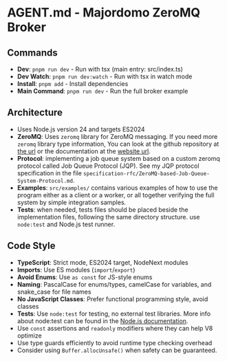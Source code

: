 # AGENT.md - Majordomo ZeroMQ Broker

## Commands

- **Dev**: `pnpm run dev` - Run with tsx (main entry: src/index.ts)
- **Dev Watch**: `pnpm run dev:watch` - Run with tsx in watch mode
- **Install**: `pnpm add` - Install dependencies
- **Main Command**: `pnpm run dev` - Run the full broker example

## Architecture

- Uses Node.js version 24 and targets ES2024
- **ZeroMQ**: Uses `zeromq` library for ZeroMQ messaging. If you need more `zeromq` library type information, You can look at the github repository at [the url](https://github.com/zeromq/zeromq.js) or the documentation at the [website url](https://zeromq.github.io/zeromq.js/).
- **Protocol**: implementing a job queue system based on a custom zeromq protocol called Job Queue Protocol (JQP). See my JQP protocol specification in the file `specification-rfc/ZeroMQ-based-Job-Queue-System-Protocol.md`.
- **Examples**: `src/examples/` contains various examples of how to use the program either as a client or a worker, or all together verifying the full system by simple integration samples.
- **Tests**: when needed, tests files should be placed beside the implementation files, following the same directory structure. use `node:test` and Node.js test runner.

## Code Style

- **TypeScript**: Strict mode, ES2024 target, NodeNext modules
- **Imports**: Use ES modules (`import`/`export`)
- **Avoid Enums**: Use `as const` for JS-style enums
- **Naming**: PascalCase for enums/types, camelCase for variables, and snake_case for file names
- **No JavaScript Classes**: Prefer functional programming style, avoid classes
- **Tests**: Use `node:test` for testing, no external test libraries. More info about node:test can be found in the [Node.js documentation](https://nodejs.org/api/test.html).
- Use `const` assertions and `readonly` modifiers where they can help V8 optimize
- Use type guards efficiently to avoid runtime type checking overhead
- Consider using `Buffer.allocUnsafe()` when safety can be guaranteed.
